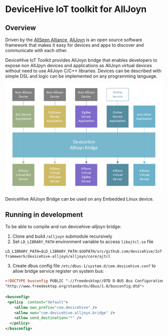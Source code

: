 # DeviceHive IoT toolkit for AllJoyn

[AllSeen Alliance]: https://allseenalliance.org
[AllJoyn]: https://allseenalliance.org/framework

## Overview

Driven by the [AllSeen Alliance], [AllJoyn] is an open source software framework that makes it easy for devices and apps to discover and communicate with each other. 


DeviceHive IoT Toolkit provides AllJoyn bridge that enables developers to expose non AllJpyn devices and applications as AllJoyn virtual devices without need to use AllJoyn C/C++ libraries. 
Devices can be described with simple DSL and logic can be implemented on any programming language.  

![AllJoyn Bridge Diagram](alljoyn-bridge.png?raw=true)

DeviceHive AllJoyn Bridge can be used on any Embedded Linux device.  


## Running in development

To be able to compile and run devicehive-alljoyn bridge:

1. Clone and build `/alljoyn` submodule recursively
2. Set `LD_LIBRARY_PATH` environment variable to access `libajtcl.so` file
```
LD_LIBRARY_PATH=$LD_LIBRARY_PATH:$GOPATH/src/github.com/devicehive/IoT-framework/devicehive-alljoyn/alljoyn/core/ajtcl
```
3. Create dbus config file `/etc/dbus-1/system.d/com.devicehive.conf` to allow bridge service register on system bus:

```xml
<!DOCTYPE busconfig PUBLIC "-//freedesktop//DTD D-BUS Bus Configuration1.0//EN"
"http://www.freedesktop.org/standards/dbus/1.0/busconfig.dtd">

<busconfig>
 <policy  context="default">
    <allow own_prefix="com.devicehive" />
    <allow own="com.devicehive.alljoyn.bridge" />
    <allow send_destination="*" />
  </policy>
</busconfig>
```

